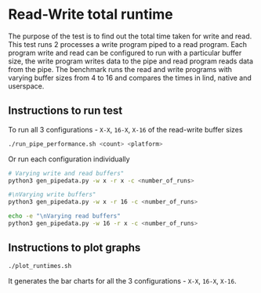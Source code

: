 # Read-Write total runtime

The purpose of the test is to find out the total time taken for write and read. This test runs 2 processes a write program piped to a read program. Each program write and read can be configured to run with a particular buffer size, the write program writes data to the pipe and read program reads data from the pipe. The benchmark runs the read and write programs with varying buffer sizes from 4 to 16 and compares the times in lind, native and userspace.

## Instructions to run test

To run all 3 configurations - `X-X`, `16-X`, `X-16` of the read-write buffer sizes
```sh
./run_pipe_performance.sh <count> <platform>
```

Or run each configuration individually
```sh
# Varying write and read buffers"
python3 gen_pipedata.py -w x -r x -c <number_of_runs>

#\nVarying write buffers"
python3 gen_pipedata.py -w x -r 16 -c <number_of_runs>

echo -e "\nVarying read buffers"
python3 gen_pipedata.py -w 16 -r x -c <number_of_runs>
```

## Instructions to plot graphs

```sh
./plot_runtimes.sh
```

It generates the bar charts for all the 3 configurations - `X-X`, `16-X`, `X-16`.
